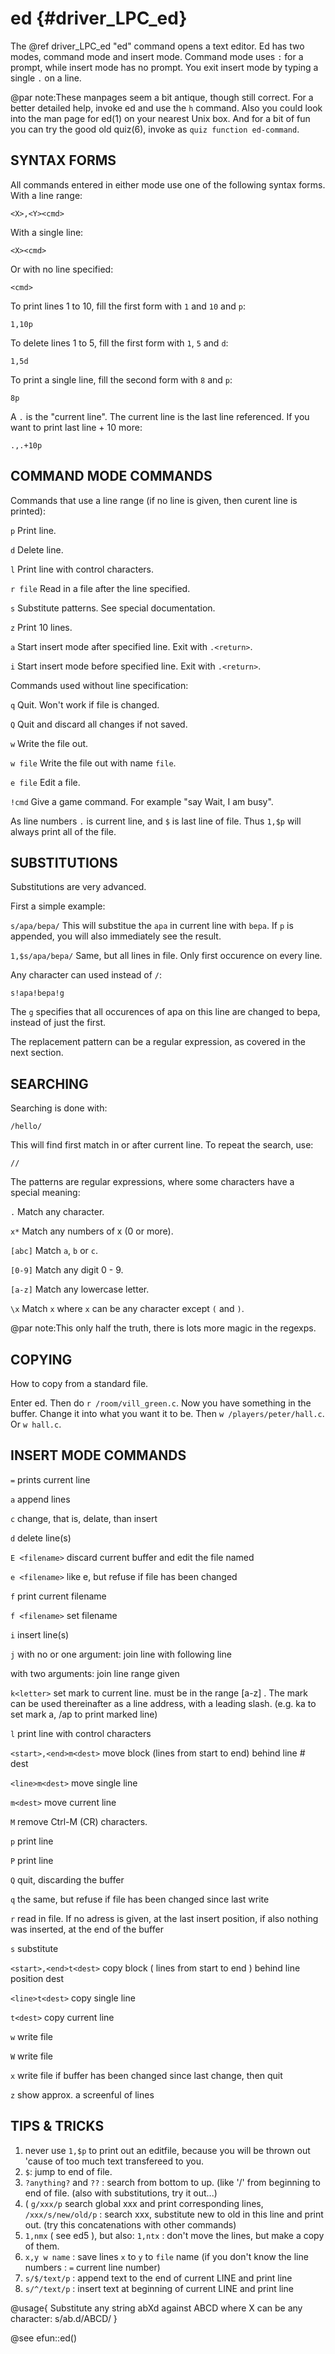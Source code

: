 ed {#driver_LPC_ed}
===================
The @ref driver_LPC_ed "ed" command opens a text editor. Ed has two modes, command mode and insert mode. Command mode uses `:` for a prompt, while insert mode has no prompt. You exit insert mode by typing a single `.` on a line.

@par note:These manpages seem a bit antique, though still correct. For a better detailed help, invoke ed and use the `h` command. Also you could look into the man page for ed(1) on your nearest Unix box. And for a bit of fun you can try the good old quiz(6), invoke as `quiz function ed-command`.

## SYNTAX FORMS #

All commands entered in either mode use one of the following syntax forms. With a line range:

~~~{.c}
<X>,<Y><cmd>

~~~
With a single line:

~~~{.c}
<X><cmd>

~~~
Or with no line specified:

~~~{.c}
<cmd>

~~~
To print lines 1 to 10, fill the first form with `1` and `10` and `p`:

~~~{.c}
1,10p

~~~
To delete lines 1 to 5, fill the first form with `1`, `5` and `d`:

~~~{.c}
1,5d

~~~
To print a single line, fill the second form with `8` and `p`:

~~~{.c}
8p

~~~
A `.` is the "current line". The current line is the last line referenced. If you want to print last line + 10 more:

~~~{.c}
.,.+10p

~~~

## COMMAND MODE COMMANDS #

Commands that use a line range (if no line is given, then curent line is printed):

`p`
Print line.

`d`
Delete line.

`l`
Print line with control characters.

`r file`
Read in a file after the line specified.

`s`
Substitute patterns. See special documentation.

`z`
Print 10 lines.

`a`
Start insert mode after specified line. Exit with `.<return>`.

`i`
Start insert mode before specified line. Exit with `.<return>`.

Commands used without line specification:

`q`
Quit. Won't work if file is changed.

`Q`
Quit and discard all changes if not saved.

`w`
Write the file out.

`w file`
Write the file out with name `file`.

`e file`
Edit a file.

`!cmd`
Give a game command. For example "say Wait, I am busy".

As line numbers `.` is current line, and `$` is last line of file. Thus `1,$p` will always print all of the file.

## SUBSTITUTIONS #

Substitutions are very advanced.

First a simple example:

`s/apa/bepa/`
This will substitue the `apa` in current line with `bepa`. If `p` is appended, you will also immediately see the result.

`1,$s/apa/bepa/`
Same, but all lines in file. Only first occurence on every line.

Any character can used instead of `/`:

~~~{.c}
s!apa!bepa!g

~~~
The `g` specifies that all occurences of apa on this line are changed to bepa, instead of just the first.

The replacement pattern can be a regular expression, as covered in the next section.

## SEARCHING #

Searching is done with:

~~~{.c}
/hello/

~~~
This will find first match in or after current line. To repeat the search, use:

~~~{.c}
//

~~~
The patterns are regular expressions, where some characters have a special meaning:

`.`
Match any character.

`x*`
Match any numbers of x (0 or more).

`[abc]`
Match `a`, `b` or `c`.

`[0-9]`
Match any digit 0 - 9.

`[a-z]`
Match any lowercase letter.

`\x`
Match `x` where `x` can be any character except `(` and `)`.

@par note:This only half the truth, there is lots more magic in the regexps.

## COPYING #

How to copy from a standard file.

Enter ed. Then do `r /room/vill_green.c`. Now you have something in the buffer. Change it into what you want it to be. Then `w /players/peter/hall.c`. Or `w hall.c`.

## INSERT MODE COMMANDS #

`=`
prints current line

`a`
append lines

`c`
change, that is, delate, than insert

`d`
delete line(s)

`E <filename>`
discard current buffer and edit the file named <filename>

`e <filename>`
like e, but refuse if file has been changed

`f`
print current filename

`f <filename>`
set filename

`i`
insert line(s)

`j`
with no or one argument: join line with following line

with two arguments: join line range given

`k<letter>`
set mark <letter> to current line. <letter> must be in the range [a-z] . The mark can be used thereinafter as a line address, with a leading slash. (e.g. ka to set mark a, /ap to print marked line)

`l`
print line with control characters

`<start>,<end>m<dest>`
move block (lines from start to end) behind line # dest

`<line>m<dest>`
move single line

`m<dest>`
move current line

`M`
remove Ctrl-M (CR) characters.

`p`
print line

`P`
print line

`Q`
quit, discarding the buffer

`q`
the same, but refuse if file has been changed since last write

`r`
read in file. If no adress is given, at the last insert position, if also nothing was inserted, at the end of the buffer

`s`
substitute

`<start>,<end>t<dest>`
copy block ( lines from start to end ) behind line position dest

`<line>t<dest>`
copy single line

`t<dest>`
copy current line

`w`
write file

`W`
write file

`x`
write file if buffer has been changed since last change, then quit

`z`
show approx. a screenful of lines

## TIPS & TRICKS #

1. never use `1,$p` to print out an editfile, because you will be thrown out 'cause of too much text transfereed to you.
2. `$`: jump to end of file.
3. `?anything?` and `??` : search from bottom to up. (like '/' from beginning to end of file. (also with substitutions, try it out...)
4. ( `g/xxx/p` search global xxx and print corresponding lines, `/xxx/s/new/old/p` : search xxx, substitute new to old in this line and print out. (try this concatenations with other commands)
5. `1,nmx` ( see ed5 ), but also: `1,ntx` : don't move the lines, but make a copy of them.
6. `x,y w name` : save lines `x` to `y` to `file` name (if you don't know the line numbers : `=` current line number)
7. `s/$/text/p` : append text to the end of current LINE and print line
8. `s/^/text/p` : insert text at beginning of current LINE and print line

@usage{
Substitute any string abXd against ABCD where X can be any
character:
s/ab.d/ABCD/
}

@see efun::ed()
